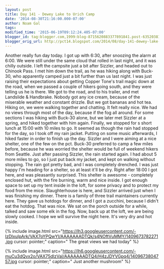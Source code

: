 ```yaml
---
layout: post
title: Day 141 - Dewey Lake to Urich Camp
date: '2014-08-30T21:16:00.000-07:00'
author: Noam Gal
tags:
modified_time: '2015-06-19T09:12:24.405-07:00'
blogger_id: tag:blogger.com,1999:blog-8715620883377891841.post-6352038166180633190
blogger_orig_url: http://pct14.blogspot.com/2014/08/day-141-dewey-lake-to-urich-camp.html
---
```


 Another really fun day today.
 I got up with 6:30, after snoozing the alarm at 6:00. We were still under the
 same cloud that rolled in last night, and it was chilly outside.
 I left the campsite just a bit after Sizzler,
 and headed out to Chinook Pass. I met him down the trail, as he was hiking along with Buck-30, who apparently camped
 just a bit further than us last night. I was just raising their expectations about getting Copper Tone's trail magic
 down at the road, when we passed a couple of hikers going south, and they were telling us he is there.
 We got
 to the road, and to his trailer, and met Landslide &amp; Handbrake. Nobody got any ice cream, because of the
 miserable weather and constant drizzle. But we got bananas and hot tea.
 Hiking on, we were walking together and
 chatting. It felt really nice. We had no views through most of the day, because if the fog all around. For some
 sections I was hiking with Buck-30 alone, but we later met Sizzler at a spring, and hiked together with him
 again.
 Finally, we stopped for s short lunch at 15:00 with 10 miles to go. It seemed as though the rain had
 stopped for the day, so I took off my rain jacket. Putting on some music afterwards, I hiked faster in order to
 finish up the day.
 Sizzler and I were aiming at a nice shelter, one of the few on the pct. Buck-30 preferred to
 camp a few miles before, because he was worried the shelter would be full of weekend hikers from Seattle.
 Just
 after passing Sizzler, the rain started again. I had about 5 more miles to go, so I just put back my jacket, and
 kept on walking without stopping. The rain got pretty bad, and I was completely drenched. I was just happy I'm
 heading for a shelter, so at least it'll be dry.
 Right after 18:00 I got here, and was pleasantly surprised.
 This shelter is awesome - completely enclosed hut, with the fire burning, warm and nice inside. I got enough space
 to set up my tent inside in the loft, for some privacy and to protect my food from the mice. Slaughterhouse is here,
 and Sizzler arrived just when I was finishing my dinner.
 There is a family of three trail maintainers currently
 here. They gave us hotdogs for dinner, and I got a zucchini, because I didn't eat the hotdog. That was nice.
 We
 sat on the porch outside for a while, talked and saw some elk in the fog. Now, back up at the loft, we are being
 slowly cooked. I hope we will survive the night here. It's very dry and hot inside.


{% include image.html src="https://lh3.googleusercontent.com/-IzDlxuIpArk/VAX7oYPQwYI/AAAAAAADTQk/s4NOftVuMMY/1409673782271.jpg cursor: pointer;" caption=" The great views we had today" %}


{% include image.html src="https://lh6.googleusercontent.com/-muCu3dQvx2o/VAX75dIzVaI/AAAAAAADTQ4/H4zJDYVGpq4/1409673804757.jpg cursor: pointer;" caption=" Just another mushroom" %}

